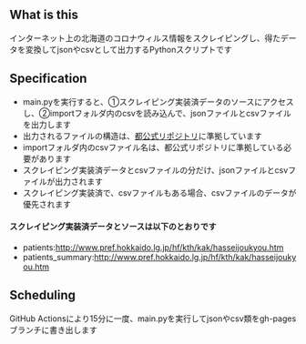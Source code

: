 ## What is this
インターネット上の北海道のコロナウィルス情報をスクレイピングし、得たデータを変換してjsonやcsvとして出力するPythonスクリプトです

## Specification
- main.pyを実行すると、①スクレイピング実装済データのソースにアクセスし、②importフォルダ内のcsvを読み込んで、jsonファイルとcsvファイルを出力します
- 出力されるファイルの構造は、[都公式リポジトリ](https://github.com/tokyo-metropolitan-gov/covid19)に準拠しています
- importフォルダ内のcsvファイル名は、都公式リポジトリに準拠している必要があります
- スクレイピング実装済データとcsvファイルの分だけ、jsonファイルとcsvファイルが出力されます
- スクレイピング実装済で、csvファイルもある場合、csvファイルのデータが優先されます

#### スクレイピング実装済データとソースは以下のとおりです
- patients:http://www.pref.hokkaido.lg.jp/hf/kth/kak/hasseijoukyou.htm
- patients_summary:http://www.pref.hokkaido.lg.jp/hf/kth/kak/hasseijoukyou.htm

## Scheduling
GitHub Actionsにより15分に一度、main.pyを実行してjsonやcsv類をgh-pagesブランチに書き出します